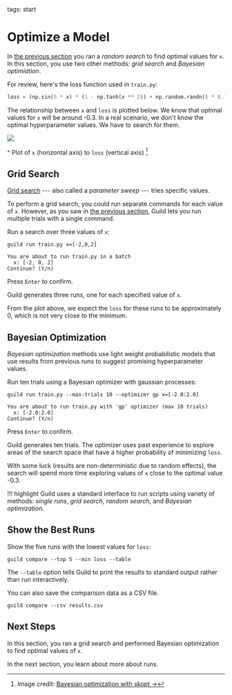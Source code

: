 tags: start

# Optimize a Model

In [the previous section](/start.md) you ran a *random search* to
find optimal values for `x`. In this section, you use two other
methods: *grid search* and *Bayesian optimiation*.

For review, here's the loss function used in `train.py`:

``` python
loss = (np.sin(5 * x) * (1 - np.tanh(x ** 2)) + np.random.randn() * 0.1)
```

The relationship between `x` and `loss` is plotted below. We know that
optimal values for `x` will be around -0.3. In a real scenario, we
don't know the optimal hyperparameter values. We have to search for
them.

![](/assets/img/bayesian-optimization.png)

^ Plot of `x` (horizontal axis) to `loss` (vertical axis) [^hparam-plot]

[^hparam-plot]: Image credit: [Bayesian optimization with skopt
    ->](https://scikit-optimize.github.io/notebooks/bayesian-optimization.html)

## Grid Search

[Grid search](term:grid-search) --- also called a *parameter sweep*
--- tries specific values.

To perform a grid search, you could run separate commands for each
value of `x`. However, as you saw in [the previous
section](/start.md), Guild lets you run multiple trials with a
single command.

Run a search over three values of `x`:

``` command
guild run train.py x=[-2,0,2]
```

``` output
You are about to run train.py in a batch
  x: [-2, 0, 2]
Continue? (Y/n)
```

Press `Enter` to confirm.

Guild generates three runs, one for each specified value of `x`.

From the plot above, we expect the `loss` for these runs to be
approximately 0, which is not very close to the minimum.

## Bayesian Optimization

*Bayesian optimization* methods use light weight probabilistic models
that use results from previous runs to suggest promising
hyperparameter values.

Run ten trials using a Bayesian optimizer with gaussian processes:

``` command
guild run train.py --max-trials 10 --optimizer gp x=[-2.0:2.0]
```

``` output
You are about to run train.py with 'gp' optimizer (max 10 trials)
  x: [-2.0:2.0]
Continue? (Y/n)
```

Press `Enter` to confirm.

Guild generates ten trials. The optimizer uses past experience to
explore areas of the search space that have a higher probability of
minimizing `loss`.

With some luck (results are non-deterministic due to random effects),
the search will spend more time exploring values of `x` close to the
optimal value -0.3.

!!! highlight
    Guild uses a standard interface to run scripts using
    variety of methods: *single runs*, *grid search*, *random search*,
    and *Bayesian optimization*.

## Show the Best Runs

Show the five runs with the lowest values for `loss`:

``` command
guild compare --top 5 --min loss --table
```

The `--table` option tells Guild to print the results to standard
output rather than run interactively.

You can also save the comparison data as a CSV file.

``` command
guild compare --csv results.csv
```

## Next Steps

In this section, you ran a grid search and performed Bayesian
optimization to find optimal values of `x`.

In the next section, you learn about more about runs.
